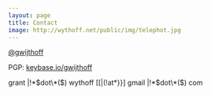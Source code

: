 ```yaml
---
layout: page
title: Contact
image: http://wythoff.net/public/img/telephot.jpg
---
```


[@gwijthoff](https://twitter.com/gwijthoff)

PGP: [keybase.io/gwijthoff](https://keybase.io/gwijthoff)

grant \|!\*$dot\*($) wythoff [[\|(!at\*}}] gmail \|!\*$dot\*($) com